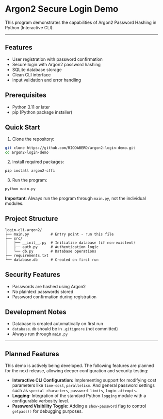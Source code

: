 # Argon2 Secure Login Demo

This program demonstrates the capabilities of Argon2 Password Hashing in Python (Interactive CLI).

---

## Features

- User registration with password confirmation
- Secure login with Argon2 password hashing
- SQLite database storage
- Clean CLI interface
- Input validation and error handling

## Prerequisites

- Python 3.11 or later
- pip (Python package installer)

## Quick Start

1. Clone the repository:
```bash
git clone https://github.com/RIODABERD/argon2-login-demo.git
cd argon2-login-demo
```

2. Install required packages:
```bash
pip install argon2-cffi
```

3. Run the program:
```bash
python main.py
```

**Important**: Always run the program through `main.py`, not the individual modules.

## Project Structure

```
login-cli-argon2/
├── main.py          # Entry point - run this file
├── src/
│   ├── __init__.py  # Initialize database (if non-existent)
│   ├── auth.py      # Authentication logic
│   └── db.py        # Database operations
├── requirements.txt
└── database.db      # Created on first run
```

## Security Features

- Passwords are hashed using Argon2
- No plaintext passwords stored
- Password confirmation during registration

## Development Notes

- Database is created automatically on first run
- `database.db` should be in `.gitignore` (not committed)
- Always run through `main.py`

---

## Planned Features

This demo is actively being developed. The following features are planned for the next release, allowing deeper configuration and security testing:

- **Interactive CLI Configuration:** Implementing support for modifying cost parameters like `time-cost`, `parallelism`. And general password settings such as `special characters`, `password limits`, `login attempts`.
- **Logging:** Integration of the standard Python `logging` module with a configurable verbosity level.
- **Password Visibility Toggle:** Adding a `show-password` flag to control `getpass()` for debugging purposes.